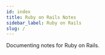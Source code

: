 ```yaml
---
id: index
title: Ruby on Rails Notes
sidebar_label: Ruby on Rails
slug: /
---
```


Documenting notes for Ruby on Rails.